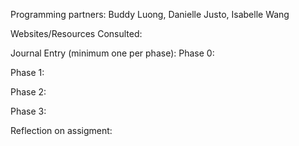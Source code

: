 Programming partners: Buddy Luong, Danielle Justo, Isabelle Wang

Websites/Resources Consulted: 


Journal Entry (minimum one per phase): 
Phase 0: 


Phase 1: 

Phase 2: 

Phase 3: 



Reflection on assigment: 


